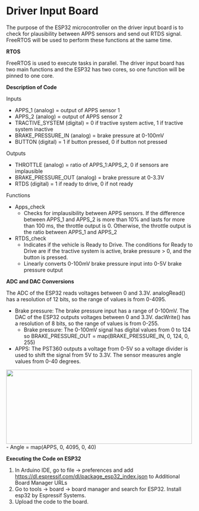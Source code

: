 # Driver Input Board 

The purpose of the ESP32 microcontroller on the driver input board is to check for plausibility between APPS sensors and send out RTDS signal. FreeRTOS will be used to perform these functions at the same time. 

**RTOS**

FreeRTOS is used to execute tasks in parallel. The driver input board has two main functions and the ESP32 has two cores, so one function will be pinned to one core. 

**Description of Code**  

Inputs
-	APPS_1 (analog) = output of APPS sensor 1
-	APPS_2 (analog) = output of APPS sensor 2
-	TRACTIVE_SYSTEM (digital) = 0 if tractive system active, 1 if tractive system inactive
-	BRAKE_PRESSURE_IN (analog) = brake pressure at 0-100mV
-	BUTTON (digital) = 1 if button pressed, 0 if button not pressed 

Outputs
-	THROTTLE (analog) = ratio of APPS_1:APPS_2, 0 if sensors are implausible
-	BRAKE_PRESSURE_OUT (analog) = brake pressure at 0-3.3V
-	RTDS (digital) = 1 if ready to drive, 0 if not ready

Functions
-	Apps_check
    - Checks for implausibility between APPS sensors. If the difference between APPS_1 and APPS_2 is more than 10% and lasts for more than 100 ms, the throttle output is 0. Otherwise, the throttle output is the ratio between APPS_1 and APPS_2
-	RTDS_check 
    - Indicates if the vehicle is Ready to Drive. The conditions for Ready to Drive are if the tractive system is active, brake pressure > 0, and the button is pressed. 
    - Linearly converts 0-100mV brake pressure input into 0-5V brake pressure output


**ADC and DAC Conversions**

The ADC of the ESP32 reads voltages between 0 and 3.3V. analogRead() has a resolution of 12 bits, so the range of values is from 0-4095. 
-	Brake pressure: The brake pressure input has a range of 0-100mV. The DAC of the ESP32 outputs voltages between 0 and 3.3V. dacWrite() has a resolution of 8 bits, so the range of values is from 0-255. 
    -	Brake pressure: The 0-100mV signal has digital values from 0 to 124 so BRAKE_PRESSURE_OUT = map(BRAKE_PRESSURE_IN, 0, 124, 0, 255)
-	APPS: The PST360 outputs a voltage from 0-5V so a voltage divider is used to shift the signal from 5V to 3.3V. The sensor measures angle values from 0-40 degrees.   
<img src="https://i.imgur.com/D0QQ7qf.png" width=500 height=200>
    - Angle = map(APPS, 0, 4095, 0, 40)


**Executing the Code on ESP32**

1.	In Arduino IDE, go to file -> preferences and add https://dl.espressif.com/dl/package_esp32_index.json to Additional Board Manager URLs
2.	Go to tools -> board -> board manager and search for ESP32. Install esp32 by Espressif Systems. 
3.  Upload the code to the board. 


